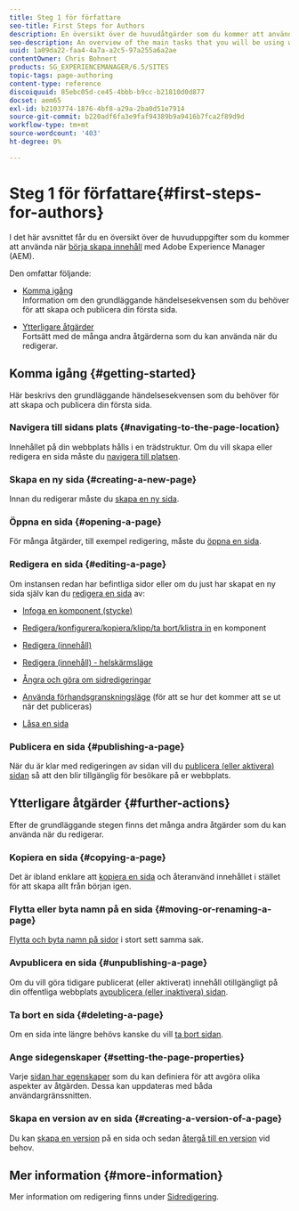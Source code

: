 ```yaml
---
title: Steg 1 för författare
seo-title: First Steps for Authors
description: En översikt över de huvudåtgärder som du kommer att använda när du börjar redigera innehåll med AEM
seo-description: An overview of the main tasks that you will be using when starting to author content with AEM
uuid: 1a09da22-faa4-4a7a-a2c5-97a255a6a2ae
contentOwner: Chris Bohnert
products: SG_EXPERIENCEMANAGER/6.5/SITES
topic-tags: page-authoring
content-type: reference
discoiquuid: 85ebc05d-ce45-4bbb-b9cc-b21810d0d877
docset: aem65
exl-id: b2103774-1876-4bf8-a29a-2ba0d51e7914
source-git-commit: b220adf6fa3e9faf94389b9a9416b7fca2f89d9d
workflow-type: tm+mt
source-wordcount: '403'
ht-degree: 0%

---
```


# Steg 1 för författare{#first-steps-for-authors}

I det här avsnittet får du en översikt över de huvuduppgifter som du kommer att använda när [börja skapa innehåll](/help/sites-authoring/author.md#concept-of-authoring-and-publishing) med Adobe Experience Manager (AEM).

Den omfattar följande:

* [Komma igång](#getting-started)\
   Information om den grundläggande händelsesekvensen som du behöver för att skapa och publicera din första sida.

* [Ytterligare åtgärder](#further-actions)\
   Fortsätt med de många andra åtgärderna som du kan använda när du redigerar.

## Komma igång {#getting-started}

Här beskrivs den grundläggande händelsesekvensen som du behöver för att skapa och publicera din första sida.

### Navigera till sidans plats {#navigating-to-the-page-location}

Innehållet på din webbplats hålls i en trädstruktur. Om du vill skapa eller redigera en sida måste du [navigera till platsen](/help/sites-authoring/basic-handling.md#viewing-and-selecting-resources).

### Skapa en ny sida {#creating-a-new-page}

Innan du redigerar måste du [skapa en ny sida](/help/sites-authoring/managing-pages.md#creating-a-new-page).

### Öppna en sida {#opening-a-page}

För många åtgärder, till exempel redigering, måste du [öppna en sida](/help/sites-authoring/managing-pages.md#opening-a-page-for-editing).

### Redigera en sida {#editing-a-page}

Om instansen redan har befintliga sidor eller om du just har skapat en ny sida själv kan du [redigera en sida](/help/sites-authoring/editing-content.md) av:

* [Infoga en komponent (stycke)](/help/sites-authoring/editing-content.md#inserting-a-component)
* [Redigera/konfigurera/kopiera/klipp/ta bort/klistra in](/help/sites-authoring/editing-content.md#edit-configure-copy-cut-delete-paste) en komponent
* [Redigera (innehåll)](/help/sites-authoring/editing-content.md#edit-content)
* [Redigera (innehåll) - helskärmsläge](/help/sites-authoring/editing-content.md#edit-content-full-screen-mode)

* [Ångra och göra om sidredigeringar](/help/sites-authoring/editing-content.md#undoing-and-redoing-page-edits)
* [Använda förhandsgranskningsläge](/help/sites-authoring/editing-content.md#preview-mode) (för att se hur det kommer att se ut när det publiceras)
* [Låsa en sida](/help/sites-authoring/editing-content.md#locking-a-page)

### Publicera en sida {#publishing-a-page}

När du är klar med redigeringen av sidan vill du [publicera (eller aktivera) sidan](/help/sites-authoring/publishing-pages.md#main-pars-title-10) så att den blir tillgänglig för besökare på er webbplats.

## Ytterligare åtgärder {#further-actions}

Efter de grundläggande stegen finns det många andra åtgärder som du kan använda när du redigerar.

### Kopiera en sida {#copying-a-page}

Det är ibland enklare att [kopiera en sida](/help/sites-authoring/managing-pages.md#copying-and-pasting-a-page) och återanvänd innehållet i stället för att skapa allt från början igen.

### Flytta eller byta namn på en sida {#moving-or-renaming-a-page}

[Flytta och byta namn på sidor](/help/sites-authoring/managing-pages.md#moving-or-renaming-a-page) i stort sett samma sak.

### Avpublicera en sida {#unpublishing-a-page}

Om du vill göra tidigare publicerat (eller aktiverat) innehåll otillgängligt på din offentliga webbplats [avpublicera (eller inaktivera) sidan](/help/sites-authoring/publishing-pages.md#main-pars-title-5).

### Ta bort en sida {#deleting-a-page}

Om en sida inte längre behövs kanske du vill [ta bort sidan](/help/sites-authoring/managing-pages.md#deleting-a-page).

### Ange sidegenskaper {#setting-the-page-properties}

Varje [sidan har egenskaper](/help/sites-authoring/editing-page-properties.md) som du kan definiera för att avgöra olika aspekter av åtgärden. Dessa kan uppdateras med båda användargränssnitten.

### Skapa en version av en sida {#creating-a-version-of-a-page}

Du kan [skapa en version](/help/sites-authoring/working-with-page-versions.md#creating-a-new-version) på en sida och sedan [återgå till en version](/help/sites-authoring/working-with-page-versions.md#reverting-to-a-page-version) vid behov.

## Mer information {#more-information}

Mer information om redigering finns under [Sidredigering](/help/sites-authoring/page-authoring.md).
